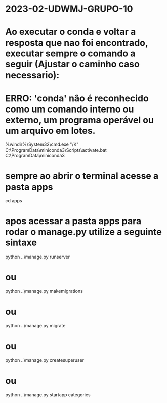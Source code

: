 # 2023-02-UDWMJ-GRUPO-10

# Ao executar o conda e voltar a resposta que nao foi encontrado, executar sempre o comando a seguir (Ajustar o caminho caso necessario):
# ERRO: 'conda' não é reconhecido como um comando interno ou externo, um programa operável ou um arquivo em lotes.

%windir%\System32\cmd.exe "/K" C:\ProgramData\miniconda3\Scripts\activate.bat C:\ProgramData\miniconda3

# sempre ao abrir o terminal acesse a pasta apps

cd apps

# apos acessar a pasta apps para rodar o manage.py utilize a seguinte sintaxe

python ..\manage.py runserver

# ou 

python ..\manage.py makemigrations

# ou 

python ..\manage.py migrate

# ou

python ..\manage.py createsuperuser

# ou

python ..\manage.py startapp categories

